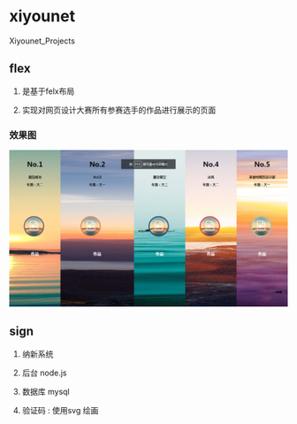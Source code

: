 # xiyounet
Xiyounet_Projects

## flex

1. 是基于felx布局 

2. 实现对网页设计大赛所有参赛选手的作品进行展示的页面

### 效果图

![flex](./flex/img/haha.png)


## sign 

1. 纳新系统

2. 后台 node.js 

3. 数据库 mysql
 
4. 验证码 : 使用svg 绘画
